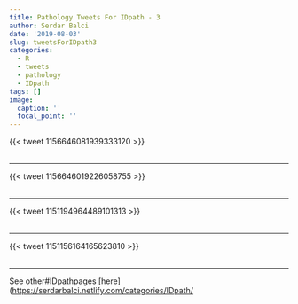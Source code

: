 ```yaml
---
title: Pathology Tweets For IDpath - 3
author: Serdar Balci
date: '2019-08-03'
slug: tweetsForIDpath3
categories:
  - R
  - tweets
  - pathology
  - IDpath
tags: []
image:
  caption: ''
  focal_point: ''
---
```



{{< tweet 1156646081939333120 >}}
<br>
<br>
<hr>
{{< tweet 1156646019226058755 >}}
<br>
<br>
<hr>
{{< tweet 1151194964489101313 >}}
<br>
<br>
<hr>
{{< tweet 1151156164165623810 >}}
<br>
<br>
<hr>


See other#IDpathpages [here](https://serdarbalci.netlify.com/categories/IDpath/
